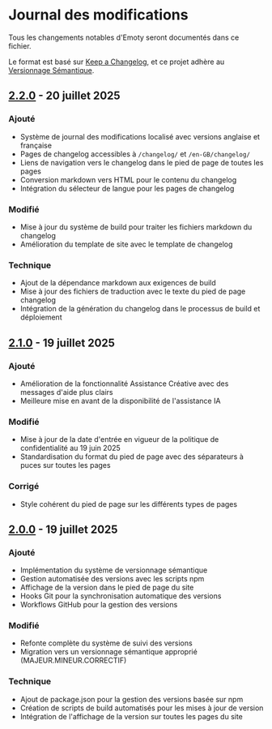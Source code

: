# Journal des modifications

Tous les changements notables d'Emoty seront documentés dans ce fichier.

Le format est basé sur [Keep a Changelog](https://keepachangelog.com/fr/1.0.0/),
et ce projet adhère au [Versionnage Sémantique](https://semver.org/lang/fr/).

## [2.2.0] - 20 juillet 2025

### Ajouté
- Système de journal des modifications localisé avec versions anglaise et française
- Pages de changelog accessibles à `/changelog/` et `/en-GB/changelog/`
- Liens de navigation vers le changelog dans le pied de page de toutes les pages
- Conversion markdown vers HTML pour le contenu du changelog
- Intégration du sélecteur de langue pour les pages de changelog

### Modifié
- Mise à jour du système de build pour traiter les fichiers markdown du changelog
- Amélioration du template de site avec le template de changelog

### Technique
- Ajout de la dépendance markdown aux exigences de build
- Mise à jour des fichiers de traduction avec le texte du pied de page changelog
- Intégration de la génération du changelog dans le processus de build et déploiement

## [2.1.0] - 19 juillet 2025

### Ajouté
- Amélioration de la fonctionnalité Assistance Créative avec des messages d'aide plus clairs
- Meilleure mise en avant de la disponibilité de l'assistance IA

### Modifié
- Mise à jour de la date d'entrée en vigueur de la politique de confidentialité au 19 juin 2025
- Standardisation du format du pied de page avec des séparateurs à puces sur toutes les pages

### Corrigé
- Style cohérent du pied de page sur les différents types de pages

## [2.0.0] - 19 juillet 2025

### Ajouté
- Implémentation du système de versionnage sémantique
- Gestion automatisée des versions avec les scripts npm
- Affichage de la version dans le pied de page du site
- Hooks Git pour la synchronisation automatique des versions
- Workflows GitHub pour la gestion des versions

### Modifié
- Refonte complète du système de suivi des versions
- Migration vers un versionnage sémantique approprié (MAJEUR.MINEUR.CORRECTIF)

### Technique
- Ajout de package.json pour la gestion des versions basée sur npm
- Création de scripts de build automatisés pour les mises à jour de version
- Intégration de l'affichage de la version sur toutes les pages du site

[2.2.0]: https://github.com/carcher54321/emoty-privacy-policy/compare/v2.1.0...v2.2.0
[2.1.0]: https://github.com/carcher54321/emoty-privacy-policy/compare/v2.0.0...v2.1.0
[2.0.0]: https://github.com/carcher54321/emoty-privacy-policy/releases/tag/v2.0.0